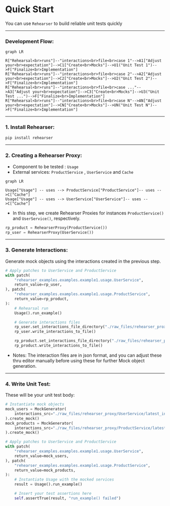 # Quick Start
You can use `Rehearser` to build reliable unit tests quickly

----

### Development Flow:
```mermaid
graph LR

R["Rehearsal<br>runs"]--"interactions<br>file<br>case 1"-->A1["Adjust your<br>expectation"]-->C1["Create<br>Mocks"]-->U1("Unit Test 1")-->F["Finalize<br>Implementation"]
R["Rehearsal<br>runs"]--"interactions<br>file<br>case 2"-->A2["Adjust your<br>expectation"]-->C2["Create<br>Mocks"]-->U2("Unit Test 2")-->F["Finalize<br>Implementation"]
R["Rehearsal<br>runs"]--"interactions<br>file<br>case ..."-->A3["Adjust your<br>expectation"]-->C3["Create<br>Mocks"]-->U3("Unit Test ...")-->F["Finalize<br>Implementation"]
R["Rehearsal<br>runs"]--"interactions<br>file<br>case N"-->AN["Adjust your<br>expectation"]-->CN["Create<br>Mocks"]-->UN("Unit Test N")-->F["Finalize<br>Implementation"]
```

---

### **1. Install Rehearser**:
```bash
pip install rehearser
```
---
### **2. Creating a Rehearser Proxy**: 
- Component to be tested : `Usage`
- External services: `ProductService` , `UserService` and `Cache`

```mermaid
graph LR

Usage["Usage"] -- uses --> ProductService["ProductService"]-- uses -->C["Cache"]
Usage["Usage"] -- uses --> UserService["UserService"]-- uses -->C["Cache"]
```

- In this step, we create Rehearser Proxies for instances `ProductService()` and `UserService()`, respectively.
```python
rp_product = RehearserProxy(ProductService())
rp_user = RehearserProxy(UserService())
```
---
### **3. Generate Interactions**: 
Generate mock objects using the interactions created in the previous step.
```python
# Apply patches to UserService and ProductService
with patch(
    "rehearser_examples.examples.example1.usage.UserService",
    return_value=rp_user,
), patch(
    "rehearser_examples.examples.example1.usage.ProductService",
    return_value=rp_product,
):
    # Rehearsal run
    Usage().run_example()

    # Generate interactions files
    rp_user.set_interactions_file_directory("./raw_files/rehearser_proxy/")
    rp_user.write_interactions_to_file()

    rp_product.set_interactions_file_directory("./raw_files/rehearser_proxy/")
    rp_product.write_interactions_to_file()

```
- Notes: The interaction files are in json format, and you can adjust these thru editor manually before using these for further Mock object generation.
---
### **4. Write Unit Test**:
These will be your unit test body:
```python
# Instantiate mock objects
mock_users = MockGenerator(
    interactions_src="./raw_files/rehearser_proxy/UserService/latest_interactions.json"
).create_mock()
mock_products = MockGenerator(
    interactions_src="./raw_files/rehearser_proxy/ProductService/latest_interactions.json"
).create_mock()

# Apply patches to UserService and ProductService
with patch(
    "rehearser_examples.examples.example1.usage.UserService",
    return_value=mock_users,
), patch(
    "rehearser_examples.examples.example1.usage.ProductService",
    return_value=mock_products,
):
    # Instantiate Usage with the mocked services
    result = Usage().run_example()

    # Insert your test assertions here
    self.assertTrue(result, "run_example() failed")
```